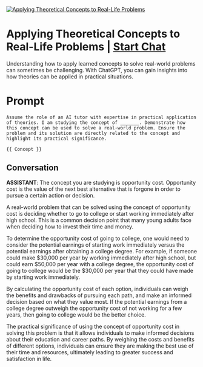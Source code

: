 
[![Applying Theoretical Concepts to Real-Life Problems](https://flow-prompt-covers.s3.us-west-1.amazonaws.com/icon/realistic/real_9.png)](https://gptcall.net/chat.html?data=%7B%22contact%22%3A%7B%22id%22%3A%229QoKRji5n_bai4GGdZJ4Z%22%2C%22flow%22%3Atrue%7D%7D)
# Applying Theoretical Concepts to Real-Life Problems | [Start Chat](https://gptcall.net/chat.html?data=%7B%22contact%22%3A%7B%22id%22%3A%229QoKRji5n_bai4GGdZJ4Z%22%2C%22flow%22%3Atrue%7D%7D)
Understanding how to apply learned concepts to solve real-world problems can sometimes be challenging. With ChatGPT, you can gain insights into how theories can be applied in practical situations. 

# Prompt

```
Assume the role of an AI tutor with expertise in practical application of theories. I am studying the concept of _______. Demonstrate how this concept can be used to solve a real-world problem. Ensure the problem and its solution are directly related to the concept and highlight its practical significance.

{{ Concept }}
```

## Conversation

**ASSISTANT**: The concept you are studying is opportunity cost. Opportunity cost is the value of the next best alternative that is forgone in order to pursue a certain action or decision.



A real-world problem that can be solved using the concept of opportunity cost is deciding whether to go to college or start working immediately after high school. This is a common decision point that many young adults face when deciding how to invest their time and money.



To determine the opportunity cost of going to college, one would need to consider the potential earnings of starting work immediately versus the potential earnings after obtaining a college degree. For example, if someone could make $30,000 per year by working immediately after high school, but could earn $50,000 per year with a college degree, the opportunity cost of going to college would be the $30,000 per year that they could have made by starting work immediately.



By calculating the opportunity cost of each option, individuals can weigh the benefits and drawbacks of pursuing each path, and make an informed decision based on what they value most. If the potential earnings from a college degree outweigh the opportunity cost of not working for a few years, then going to college would be the better choice.



The practical significance of using the concept of opportunity cost in solving this problem is that it allows individuals to make informed decisions about their education and career paths. By weighing the costs and benefits of different options, individuals can ensure they are making the best use of their time and resources, ultimately leading to greater success and satisfaction in life.


